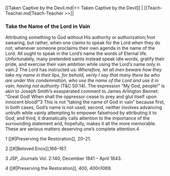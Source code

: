 [[Taken Captive by the Devil.md|<< Taken Captive by the Devil]]  |  [[Teach-Teacher.md|Teach-Teacher >>]]

### Take the Name of the Lord in Vain
Attributing something to God without His authority or authorization;1not swearing, but rather, when one claims to speak for the Lord when they do not; whenever someone proclaims their own agenda in the name of the Lord. All ought to speak in the Lord’s name the words of Eternal life. Unfortunately, many pretended saints instead speak idle words, gratify their pride, and exercise their vain ambition while using the Lord’s name only in vain.2 The Lord has instructed us: *Wherefore, let all men beware how they take my name in their lips, for behold, verily I say that many there be who are under this condemnation, who use the name of the Lord and use it in vain, having not authority* (T&C 50:14). The expression “My God, people!” is akin to Joseph Smith’s exasperated comment to James Arlington Bennet: “Great God! When shall the oppressor cease to prey and glut itself upon innocent blood!”3 This is not “taking the name of God in vain” because first, in both cases, God’s name is not used; second, neither involves advancing untruth while vainly attempting to empower falsehood by attributing it to God; and third, it dramatically calls attention to the importance of the surrounding statement and, hopefully, makes it all the more memorable. These are serious matters deserving one’s complete attention.4



1
[[#|Preserving the Restoration]], 20–21.


2
[[#|Beloved Enos]],166–167.


3 JSP, Journals Vol. 2:140, December 1841 – April 1843.


4
[[#|Preserving the Restoration]], 400, 400n1069.